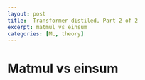```yaml
---
layout: post
title:  Transformer distiled, Part 2 of 2
excerpt: matmul vs einsum
categories: [ML, theory]
---
```


# Matmul vs einsum
